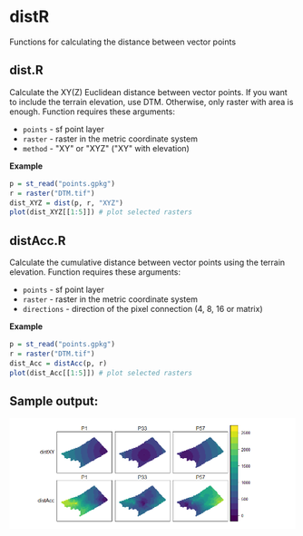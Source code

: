 # distR
Functions for calculating the distance between vector points

## dist.R
Calculate the XY(Z) Euclidean distance between vector points. If you want to include the terrain elevation, use DTM. Otherwise, only raster with area is enough. Function requires these arguments:
- `points` - sf point layer
- `raster` - raster in the metric coordinate system
- `method` - "XY" or "XYZ" ("XY" with elevation)

**Example**
``` r
p = st_read("points.gpkg")
r = raster("DTM.tif")
dist_XYZ = dist(p, r, "XYZ")
plot(dist_XYZ[[1:5]]) # plot selected rasters
```

## distAcc.R
Calculate the cumulative distance between vector points using the terrain elevation. Function requires these arguments:
- `points` - sf point layer
- `raster` - raster in the metric coordinate system
- `directions` - direction of the pixel connection (4, 8, 16 or matrix)

**Example**
``` r
p = st_read("points.gpkg")
r = raster("DTM.tif")
dist_Acc = distAcc(p, r)
plot(dist_Acc[[1:5]]) # plot selected rasters
```
## Sample output:
![Sample output](/img/sample_output.png)
